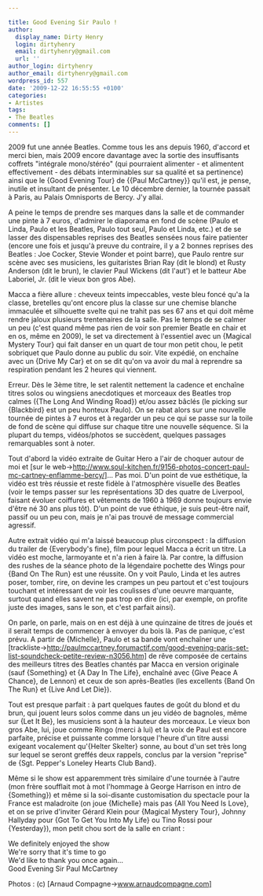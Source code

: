 ```yaml
---

title: Good Evening Sir Paulo !
author:
  display_name: Dirty Henry
  login: dirtyhenry
  email: dirtyhenry@gmail.com
  url: ''
author_login: dirtyhenry
author_email: dirtyhenry@gmail.com
wordpress_id: 557
date: '2009-12-22 16:55:55 +0100'
categories:
- Artistes
tags:
- The Beatles
comments: []
---
```

2009 fut une année Beatles. Comme tous les ans depuis 1960, d'accord et merci bien, mais 2009 encore davantage avec la sortie des insuffisants coffrets "intégrale mono/stéréo" (qui pourraient alimenter - et alimentent effectivement - des débats interminables sur sa qualité et sa pertinence) ainsi que le {Good Evening Tour} de {{Paul McCartney}} qu'il est, je pense, inutile et insultant de présenter. Le 10 décembre dernier, la tournée passait à Paris, au Palais Omnisports de Bercy. J'y allai.

A peine le temps de prendre ses marques dans la salle et de commander une pinte à 7 euros, d'admirer le diaporama en fond de scène (Paulo et Linda, Paulo et les Beatles, Paulo tout seul, Paulo et Linda, etc.) et de se lasser des dispensables reprises des Beatles sensées nous faire patienter (encore une fois et jusqu'à preuve du contraire, il y a 2 bonnes reprises des Beatles : Joe Cocker, Stevie Wonder et point barre), que Paulo rentre sur scène avec ses musiciens, les guitaristes Brian Ray (dit le blond) et Rusty Anderson (dit le brun), le clavier Paul Wickens (dit l'aut') et le batteur Abe Laboriel, Jr. (dit le vieux bon gros Abe).

Macca a fière allure : cheveux teints impeccables, veste bleu foncé qu'a la classe, bretelles qu'ont encore plus la classe sur une chemise blanche immaculée et silhouette svelte qui ne trahit pas ses 67 ans et qui doit même rendre jaloux plusieurs trentenaires de la salle. Pas le temps de se calmer un peu (c'est quand même pas rien de voir son premier Beatle en chair et en os, même en 2009), le set va directement à l'essentiel avec un {Magical Mystery Tour} qui fait danser en un quart de tour mon petit chou, le petit sobriquet que Paulo donne au public du soir. Vite expédié, on enchaîne avec un {Drive My Car} et on se dit qu'on va avoir du mal à reprendre sa respiration pendant les 2 heures qui viennent. 

<img344>

Erreur. Dès le 3ème titre, le set ralentit nettement la cadence et enchaîne titres solos ou wingsiens anecdotiques et morceaux des Beatles trop calmes ({The Long And Winding Road}) et/ou assez bâclés (le picking sur {Blackbird} est un peu honteux Paulo). On se rabat alors sur une nouvelle tournée de pintes à 7 euros et à regarder un peu ce qui se passe sur la toile de fond de scène qui diffuse sur chaque titre une nouvelle séquence. Si la plupart du temps, vidéos/photos se succèdent, quelques passages remarquables sont à noter.

Tout d'abord la vidéo extraite de Guitar Hero a l'air de choquer autour de moi et [sur le web->http://www.soul-kitchen.fr/9156-photos-concert-paul-mc-cartney-enflamme-bercy/]... Pas moi. D'un point de vue esthétique, la vidéo est très réussie et reste fidèle à l'atmosphère visuelle des Beatles (voir le temps passer sur les représentations 3D des quatre de Liverpool, faisant évoluer coiffures et vêtements de 1960 à 1969 donne toujours envie d'être né 30 ans plus tôt). D'un point de vue éthique, je suis peut-être naïf, passif ou un peu con, mais je n'ai pas trouvé de message commercial agressif.

Autre extrait vidéo qui m'a laissé beaucoup plus circonspect : la diffusion du trailer de {Everybody's fine}, film pour lequel Macca a écrit un titre. La vidéo est moche, larmoyante et n'a rien à faire là. Par contre, la diffusion des rushes de la séance photo de la légendaire pochette des Wings pour {Band On The Run} est une réussite. On y voit Paulo, Linda et les autres poser, tomber, rire, on devine les crampes un peu partout et c'est toujours touchant et intéressant de voir les coulisses d'une oeuvre marquante, surtout quand elles savent ne pas trop en dire (ici, par exemple, on profite juste des images, sans le son, et c'est parfait ainsi).

<img345>

On parle, on parle, mais on en est déjà à une quinzaine de titres de joués et il serait temps de commencer à envoyer du bois là. Pas de panique, c'est prévu. A partir de {Michelle}, Paulo et sa bande vont enchaîner une [trackliste->http://paulmccartney.forumactif.com/good-evening-paris-set-list-soundcheck-petite-review-n3056.htm] de rêve composée de certains des meilleurs titres des Beatles chantés par Macca en version originale (sauf {Something} et {A Day In The Life}, enchaîné avec {Give Peace A Chance}, de Lennon) et ceux de son après-Beatles (les excellents {Band On The Run} et {Live And Let Die}).

Tout est presque parfait : à part quelques fautes de goût du blond et du brun, qui jouent leurs solos comme dans un jeu vidéo de bagnoles, même sur {Let It Be}, les musiciens sont à la hauteur des morceaux. Le vieux bon gros Abe, lui, joue comme Ringo (merci à lui) et la voix de Paul est encore parfaite, précise et puissante comme lorsque l'heure d'un titre aussi exigeant vocalement qu'{Helter Skelter} sonne, au bout d'un set très long sur lequel se seront greffés deux rappels, conclus par la version "reprise" de {Sgt. Pepper's Loneley Hearts Club Band}.

Même si le show est apparemment très similaire d'une tournée à l'autre (mon frère soufflait mot à mot l'hommage à George Harrison en intro de {Something}) et même si la soi-disante customisation du spectacle pour la France est maladroite (on joue {Michelle} mais pas {All You Need Is Love}, et on se prive d'inviter Gérard Klein pour {Magical Mystery Tour}, Johnny Hallyday pour {Got To Get You Into My Life} ou Tino Rossi pour {Yesterday}), mon petit chou sort de la salle en criant :

<quote> 
  We definitely enjoyed the show<br />
  We're sorry that it's time to go<br />
  We'd like to thank you once again...<br />
  Good Evening Sir Paul McCartney
</quote>

Photos : (c) [Arnaud Compagne->www.arnaudcompagne.com]
